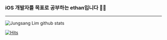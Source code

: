 ### iOS 개발자를 목표로 공부하는 ethan입니다 👨‍💻
-------------------------

![Jungsang Lim github stats](https://github-readme-stats.vercel.app/api?username=JungsangLim&show_icons=true)

[![Hits](https://hits.seeyoufarm.com/api/count/incr/badge.svg?url=https%3A%2F%2Fgithub.com%2Fjungsanglim&count_bg=%233D5BC8&title_bg=%23000000&icon=swift.svg&icon_color=%23E7E7E7&title=hits&edge_flat=false)](https://hits.seeyoufarm.com)





<!--
**JungsangLim/JungsangLim** is a ✨ _special_ ✨ repository because its `README.md` (this file) appears on your GitHub profile.

Here are some ideas to get you started:

- 🔭 I’m currently working on ...
- 🌱 I’m currently learning ...
- 👯 I’m looking to collaborate on ...
- 🤔 I’m looking for help with ...
- 💬 Ask me about ...
- 📫 How to reach me: ...
- 😄 Pronouns: ...
- ⚡ Fun fact: ...
-->

